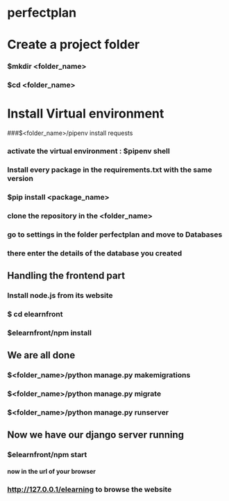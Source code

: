 # perfectplan

# Create a project folder
### $mkdir <folder_name>
### $cd <folder_name></br>
# Install Virtual environment
###$<folder_name>/pipenv install requests</br>
### activate the virtual environment : $pipenv shell </br>
### Install every package in the requirements.txt with the same version 
### $pip install <package_name>

### clone the repository in the <folder_name>

### go to settings in the folder perfectplan and move to Databases
### there enter the details of the database you created

## Handling the frontend part
### Install node.js from its website
### $ cd elearnfront

### $elearnfront/npm install

## We are all done
### $<folder_name>/python manage.py makemigrations
### $<folder_name>/python manage.py migrate
### $<folder_name>/python manage.py runserver

## Now we have our django server running

### $elearnfront/npm start

#### now in the url of your browser
### http://127.0.0.1/elearning to browse the website



